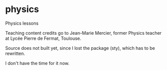 # physics
Physics lessons 

Teaching content credits go to Jean-Marie Mercier, former Physics teacher at Lycée Pierre de Fermat, Toulouse. 

Source does not built yet, since I lost the package (sty), which has to be rewritten. 

I don't have the time for it now. 

